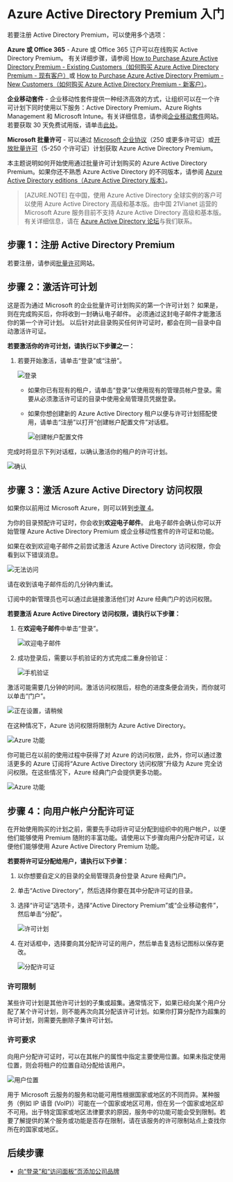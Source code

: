 <properties
	pageTitle="Azure Active Directory 高级版入门"
	description="本主题介绍如何注册 Azure Active Directory Premium Edition。"
	services="active-directory"
	documentationCenter=""
	authors="markusvi"
	manager="stevenpo" 
	editor=""/>

<tags 
	ms.service="active-directory" 
	ms.date="05/25/2016"
	wacn.date="07/26/2016"/>

# Azure Active Directory Premium 入门


若要注册 Active Directory Premium，可以使用多个选项：

**Azure 或 Office 365** - Azure 或 Office 365 订户可以在线购买 Active Directory Premium。 
有关详细步骤，请参阅 [How to Purchase Azure Active Directory Premium - Existing Customers（如何购买 Azure Active Directory Premium - 现有客户）](https://channel9.msdn.com/Series/Azure-Active-Directory-Videos-Demos/How-to-Purchase-Azure-Active-Directory-Premium-Existing-Customer)或 [How to Purchase Azure Active Directory Premium - New Customers（如何购买 Azure Active Directory Premium - 新客户）](https://channel9.msdn.com/Series/Azure-Active-Directory-Videos-Demos/How-to-Purchase-Azure-Active-Directory-Premium-New-Customers)。  

**企业移动套件** - 企业移动性套件提供一种经济高效的方式，让组织可以在一个许可计划下同时使用以下服务：Active Directory Premium、Azure Rights Management 和 Microsoft Intune。有关详细信息，请参阅[企业移动套件](https://www.microsoft.com/zh-cn/server-cloud/enterprise-mobility/overview.aspx)网站。若要获取 30 天免费试用版，请单击[此处](https://portal.office.com/Signup/Signup.aspx?OfferId=2E63A04D-BE0B-4A0F-A8CF-407C1C299221&dl=EMS&ali=1#0)。


**Microsoft 批量许可** - 可以通过 [Microsoft 企业协议](https://www.microsoft.com/zh-cn/licensing/licensing-programs/enterprise.aspx)（250 或更多许可证）或[开放批量许可](https://www.microsoft.com/zh-cn/licensing/licensing-programs/open-license.aspx)（5-250 个许可证）计划获取 Azure Active Directory Premium。


本主题说明如何开始使用通过批量许可计划购买的 Azure Active Directory Premium。如果你还不熟悉 Azure Active Directory 的不同版本，请参阅 [Azure Active Directory editions（Azure Active Directory 版本）](active-directory-editions.md)。

> [AZURE.NOTE]
在中国，使用 Azure Active Directory 全球实例的客户可以使用 Azure Active Directory 高级和基本版。由中国 21Vianet 运营的 Microsoft Azure 服务目前不支持 Azure Active Directory 高级和基本版。有关详细信息，请在 [Azure Active Directory 论坛](https://feedback.azure.com/forums/169401-azure-active-directory/)与我们联系。




## 步骤 1：注册 Active Directory Premium

若要注册，请参阅[批量许可](http://www.microsoft.com/zh-cn/licensing/how-to-buy/how-to-buy.aspx)网站。

## 步骤 2：激活许可计划

这是否为通过 Microsoft 的企业批量许可计划购买的第一个许可计划？
如果是，则在完成购买后，你将收到一封确认电子邮件。
必须通过这封电子邮件才能激活你的第一个许可计划。
以后针对此目录购买任何许可证时，都会在同一目录中自动激活许可证。



**若要激活你的许可计划，请执行以下步骤之一：**


1. 若要开始激活，请单击“登录”或“注册”。

    ![登录][1]



    - 如果你已有现有的租户，请单击“登录”以使用现有的管理员帐户登录。需要从必须激活许可证的目录中使用全局管理员凭据登录。

    - 如果你想创建新的 Azure Active Directory 租户以便与许可计划搭配使用，请单击“注册”以打开“创建帐户配置文件”对话框。

        ![创建帐户配置文件][2]

完成时将显示下列对话框，以确认激活你的租户的许可计划。

![确认][3]

## 步骤 3：激活 Azure Active Directory 访问权限

如果你以前用过 Microsoft Azure，则可以转到[步骤 4](#step-4-assign-license-to-user-accounts)。

为你的目录预配许可证时，你会收到**欢迎电子邮件**。 
此电子邮件会确认你可以开始管理 Azure Active Directory Premium 或企业移动性套件的许可证和功能。

如果在收到欢迎电子邮件之前尝试激活 Azure Active Directory 访问权限，你会看到以下错误消息。

![无法访问][9]

请在收到该电子邮件后的几分钟内重试。

订阅中的新管理员也可以通过此链接激活他们对 Azure 经典门户的访问权限。






**若要激活 Azure Active Directory 访问权限，请执行以下步骤：**

1. 在**欢迎电子邮件**中单击“登录”。
    
    ![欢迎电子邮件][4]

2. 成功登录后，需要以手机验证的方式完成二重身份验证：

    ![手机验证][5]

激活可能需要几分钟的时间。激活访问权限后，棕色的进度条便会消失，而你就可以单击“门户”。

![正在设置，请稍候][6]

在这种情况下，Azure 访问权限将限制为 Azure Active Directory。

![Azure 功能][7]

你可能已在以前的使用过程中获得了对 Azure 的访问权限，此外，你可以通过激活更多的 Azure 订阅将“Azure Active Directory 访问权限”升级为 Azure 完全访问权限。在这些情况下，Azure 经典门户会提供更多功能。

![Azure 功能][8]



## 步骤 4：向用户帐户分配许可证

在开始使用购买的计划之前，需要先手动将许可证分配到组织中的用户帐户，以便他们能够使用 Premium 随附的丰富功能。请使用以下步骤向用户分配许可证，以便他们能够使用 Azure Active Directory Premium 功能。

**若要将许可证分配给用户，请执行以下步骤：**

1. 以你想要自定义的目录的全局管理员身份登录 Azure 经典门户。
2. 单击“Active Directory”，然后选择你要在其中分配许可证的目录。
3. 选择“许可证”选项卡，选择“Active Directory Premium”或“企业移动套件”，然后单击“分配”。

    ![许可计划][10]

4. 在对话框中，选择要向其分配许可证的用户，然后单击复选标记图标以保存更改。

    ![分配许可证][11]

### 许可限制

某些许可计划是其他许可计划的子集或超集。通常情况下，如果已经向某个用户分配了某个许可计划，则不能再次向其分配该许可计划。如果你打算分配作为超集的许可计划，则需要先删除子集许可计划。

### 许可要求

向用户分配许可证时，可以在其帐户的属性中指定主要使用位置。如果未指定使用位置，则会将租户的位置自动分配给该用户。

![用户位置][12]

用于 Microsoft 云服务的服务和功能可用性根据国家或地区的不同而异。某种服务（例如 IP 语音 (VoIP)）可能在一个国家或地区可用，但在另一个国家或地区却不可用。出于特定国家或地区法律要求的原因，服务中的功能可能会受到限制。若要了解提供的某个服务或功能是否存在限制，请在该服务的许可限制站点上查找你所在的国家或地区。

## 后续步骤

- [向“登录”和“访问面板”页添加公司品牌](/documentation/articles/active-directory-add-company-branding/)


<!--Image references-->
[1]: ./media/active-directory-get-started-premium/MOLSEmail.png
[2]: ./media/active-directory-get-started-premium/MOLSAccountProfile.png
[3]: ./media/active-directory-get-started-premium/MOLSThankYou.png
[4]: ./media/active-directory-get-started-premium/AADEmail.png
[5]: ./media/active-directory-get-started-premium/SignUppage.png
[6]: ./media/active-directory-get-started-premium/Subscriptionspage.png
[7]: ./media/active-directory-get-started-premium/Premiuminportal.png
[8]: ./media/active-directory-get-started-premium/Premiuminportal_large.png
[9]: ./media/active-directory-get-started-premium/Signuppage_oops.png
[10]: ./media/active-directory-get-started-premium/contosolicenseplan.png
[11]: ./media/active-directory-get-started-premium/Assignlicensespicker.png
[12]: ./media/active-directory-get-started-premium/Usagelocation.png

<!---HONumber=AcomDC_0718_2016-->